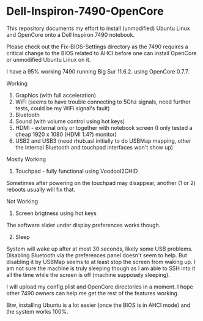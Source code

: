 # Dell-Inspiron-7490-OpenCore

This repository documents my effort to install (unmodified) Ubuntu Linux and OpenCore onto a Dell Inspiron 7490 notebook.

Please check out the Fix-BIOS-Settings directory as the 7490 requires a critical change to the BIOS related to AHCI before one can install OpenCore or unmodified Ubuntu Linux on it.

I have a 95% working 7490 running Big Sur 11.6.2. using OpenCore 0.7.7.

Working

1. Graphics (with full acceleration)
2. WiFi (seems to have trouble connecting to 5Ghz signals, need further tests, could be my WiFi signal's fault)
3. Bluetooth
4. Sound (with volume control using hot keys)
5. HDMI - external only or together with notebook screen (I only tested a cheap 1920 x 1080 (HDMI 1.4?) monitor)
6. USB2 and USB3 (need rhub.asl initially to do USBMap mapping, other the internal Bluetooth and touchpad interfaces won't show up)

Mostly Working

1. Touchpad - fully functional using VoodooI2CHID

Sometimes after powering on the touchpad may disappear, another (1 or 2) reboots usually will fix that.

Not Working

1. Screen brigtness using hot keys

The software slider under display preferences works though.

2. Sleep

System will wake up after at most 30 seconds, likely some USB problems. Disabling Bluetooth via the preferences panel doesn't seem to help. But disabling it by USBMap seems to at least stop the screen from waking up. I am not sure the machine is truly sleeping though as I am able to SSH into it all the time while the screen is off (machine supposely sleeping).

I will upload my config.plist and OpenCore directories in a moment. I hope other 7490 owners can help me get the rest of the features working.

Btw, installing Ubuntu is a lot easier (once the BIOS is in AHCI mode) and the system works 100%.

